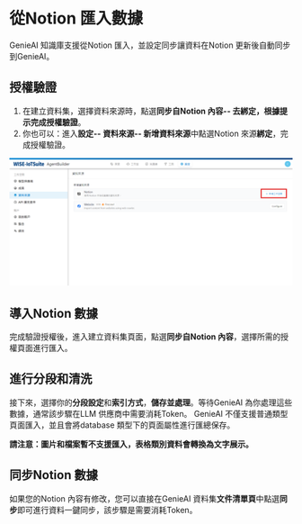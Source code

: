 # 從Notion 匯入數據
GenieAI 知識庫支援從Notion 匯入，並設定同步讓資料在Notion 更新後自動同步到GenieAI。

## 授權驗證
1. 在建立資料集，選擇資料來源時，點選**同步自Notion 內容-- 去綁定，根據提示完成授權驗證**。
2. 你也可以：進入**設定-- 資料來源-- 新增資料來源**中點選Notion 來源**綁定**，完成授權驗證。

![綁定Notion](/知識庫/images/綁定Notion.png)

## 導入Notion 數據
完成驗證授權後，進入建立資料集頁面，點選**同步自Notion 內容**，選擇所需的授權頁面進行匯入。

## 進行分段和清洗
接下來，選擇你的**分段設定**和**索引方式**，**儲存並處理**。等待GenieAI 為你處理這些數據，通常該步驟在LLM 供應商中需要消耗Token。 GenieAI 不僅支援普通類型頁面匯入，並且會將database 類型下的頁面屬性進行匯總保存。

**請注意：圖片和檔案暫不支援匯入，表格類別資料會轉換為文字展示。**

## 同步Notion 數據
如果您的Notion 內容有修改，您可以直接在GenieAI 資料集**文件清單頁**中點選**同步**即可進行資料一鍵同步，該步驟是需要消耗Token。